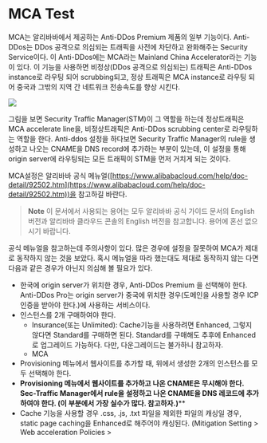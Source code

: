 # MCA Test 

MCA는 알리바바에서 제공하는 Anti-DDos Premium 제품의 일부 기능이다. Anti-DDos는 DDos 공격으로 의심되는 트래픽을 사전에 차단하고 완화해주는 Security Service이다. 이 Anti-DDos에는 MCA라는 Mainland China Accelerator라는 기능이 있다. 이 기능을 사용하면 비정상(DDos 공격으로 의심되는) 트래픽은 Anti-DDos instance로 라우팅 되어 scrubbing되고, 정상 트래픽은 MCA instance로 라우팅 되어 중국과 그밖의 지역 간 네트워크 전송속도를 향상 시킨다. 

![](http://static-aliyun-doc.oss-cn-hangzhou.aliyuncs.com/assets/img/79672/154692909135306_en-US.png)

그림을 보면 Security Traffic Manager(STM)이 그 역할을 하는데 정상트래픽은 MCA accelerate line을, 비정상트래픽은 Anti-DDos scrubbing center로 라우팅하는 역할을 한다. Anti-ddos 설정을 하다보면 Security Traffic Manager의 rule을 생성하고 나오는 CNAME을 DNS record에 추가하는 부분이 있는데, 이 설정을 통해 origin server에 라우팅되는 모든 트래픽이 STM을 먼저 거치게 되는 것이다. 

MCA설정은 알리바바 공식 메뉴얼([https://www.alibabacloud.com/help/doc-detail/92502.htm](https://www.alibabacloud.com/help/doc-detail/92502.htm))을 참고하길 바란다. 
> **Note** 이 문서에서 사용되는 용어는 모두 알리바바 공식 가이드 문서의 English 버전과 알리바바 클라우드 콘솔의 English 버전을 참고합니다. 용어에 혼선 없으시기 바랍니다. 

공식 메뉴얼을 참고하는데 주의사항이 있다. 많은 경우에 설정을 잘못하여 MCA가 제대로 동작하지 않는 것을 보았다. 혹시 메뉴얼을 따라 했는대도 제대로 동작하지 않는 다면 다음과 같은 경우가 아닌지 의심해 볼 필요가 있다.

- 한국에 origin server가 위치한 경우, Anti-DDos Premium 을 선택해야 한다. Anti-DDos Pro는 origin server가 중국에 위치한 경우(도메인을 사용할 경우 ICP인증을 받아야 한다.)에 사용하는 서비스이다. 
- 인스턴스를 2개 구매하여야 한다. 
	- Insurance(또는 Unlimited): Cache기능을 사용하려면 Enhanced, 그렇지 않다면 Standard를 구매하면 된다. Standard를 구매해도 추후에 Enhanced로 업그레이드 가능하다. 다만, 다운그레이드는 불가하니 참고하자.
	- MCA
- Provisioning 메뉴에서 웹사이트를 추가할 때, 위에서 생성한 2개의 인스턴스를 모두 선택해야 한다. 
- **Provisioning 메뉴에서 웹사이트를 추가하고 나온 CNAME은 무시해야 한다. Sec-Traffic Manager에서 rule을 설정하고 나온 CNAME을 DNS 레코드에 추가하여야 한다. (이 부분에서 가장 실수가 많다. 참고하자.)****
- Cache 기능을 사용할 경우 .css, .js, .txt 파일을 제외한 파일의 캐싱일 경우, static page caching을 Enhanced로 해주어야 캐싱된다. (Mitigation Setting > Web acceleration Policies > 

<!--stackedit_data:
eyJoaXN0b3J5IjpbLTE4OTE4NTMxNywtNzEzMjU4MjA0LDIwOD
kzNzY4NzMsNDYwNTE1ODcyXX0=
-->